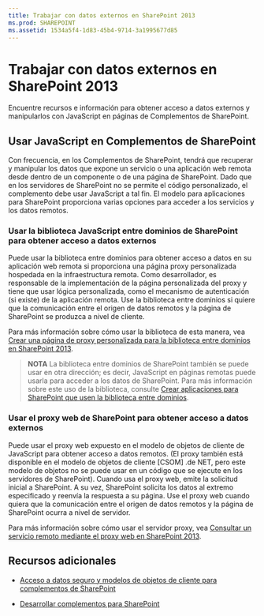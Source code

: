 ```yaml
---
title: Trabajar con datos externos en SharePoint 2013
ms.prod: SHAREPOINT
ms.assetid: 1534a5f4-1d83-45b4-9714-3a1995677d85
---
```



# Trabajar con datos externos en SharePoint 2013
Encuentre recursos e información para obtener acceso a datos externos y manipularlos con JavaScript en páginas de Complementos de SharePoint.
## Usar JavaScript en Complementos de SharePoint
<a name="SP15Workdata_Working"> </a>

Con frecuencia, en los Complementos de SharePoint, tendrá que recuperar y manipular los datos que expone un servicio o una aplicación web remota desde dentro de un componente o de una página de SharePoint. Dado que en los servidores de SharePoint no se permite el código personalizado, el complemento debe usar JavaScript a tal fin. El modelo para aplicaciones para SharePoint proporciona varias opciones para acceder a los servicios y los datos remotos.
  
    
    

### Usar la biblioteca JavaScript entre dominios de SharePoint para obtener acceso a datos externos

Puede usar la biblioteca entre dominios para obtener acceso a datos en su aplicación web remota si proporciona una página proxy personalizada hospedada en la infraestructura remota. Como desarrollador, es responsable de la implementación de la página personalizada del proxy y tiene que usar lógica personalizada, como el mecanismo de autenticación (si existe) de la aplicación remota. Use la biblioteca entre dominios si quiere que la comunicación entre el origen de datos remotos y la página de SharePoint se produzca a nivel de cliente.
  
    
    
Para más información sobre cómo usar la biblioteca de esta manera, vea  [Crear una página de proxy personalizada para la biblioteca entre dominios en SharePoint 2013](create-a-custom-proxy-page-for-the-cross-domain-library-in-sharepoint-2013.md).
  
    
    

> **NOTA**
> La biblioteca entre dominios de SharePoint también se puede usar en otra dirección; es decir, JavaScript en páginas remotas puede usarla para acceder a los datos de SharePoint. Para más información sobre este uso de la biblioteca, consulte  [Crear aplicaciones para SharePoint que usen la biblioteca entre dominios](creating-sharepoint-add-ins-that-use-the-cross-domain-library.md). 
  
    
    


### Usar el proxy web de SharePoint para obtener acceso a datos externos

Puede usar el proxy web expuesto en el modelo de objetos de cliente de JavaScript para obtener acceso a datos remotos. (El proxy también está disponible en el modelo de objetos de cliente [CSOM] .de NET, pero este modelo de objetos no se puede usar en un código que se ejecute en los servidores de SharePoint). Cuando usa el proxy web, emite la solicitud inicial a SharePoint. A su vez, SharePoint solicita los datos al extremo especificado y reenvía la respuesta a su página. Use el proxy web cuando quiera que la comunicación entre el origen de datos remotos y la página de SharePoint ocurra a nivel de servidor.
  
    
    
Para más información sobre cómo usar el servidor proxy, vea  [Consultar un servicio remoto mediante el proxy web en SharePoint 2013](query-a-remote-service-using-the-web-proxy-in-sharepoint-2013.md).
  
    
    

## Recursos adicionales
<a name="SP15Workdata_AddRes"> </a>


-  [Acceso a datos seguro y modelos de objetos de cliente para complementos de SharePoint](secure-data-access-and-client-object-models-for-sharepoint-add-ins.md)
    
  
-  [Desarrollar complementos para SharePoint](develop-sharepoint-add-ins.md)
    
  

